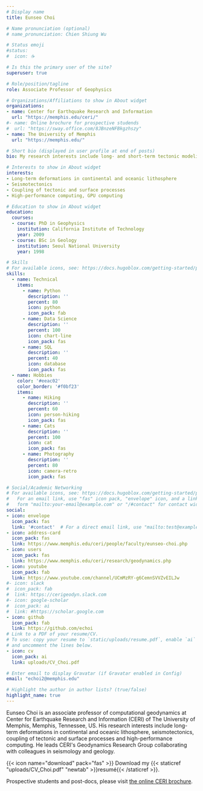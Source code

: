 ```yaml
---
# Display name
title: Eunseo Choi

# Name pronunciation (optional)
# name_pronunciation: Chien Shiung Wu

# Status emoji
#status:
#  icon: ☕️

# Is this the primary user of the site?
superuser: true

# Role/position/tagline
role: Associate Professor of Geophysics

# Organizations/Affiliations to show in About widget
organizations:
- name: Center for Earthquake Research and Information
  url: "https://memphis.edu/ceri/"
#- name: Online brochure for prospective studends
#  url: "https://sway.office.com/8JBnzeNFBkgzhszy"
- name: The University of Memphis
  url: "https://memphis.edu/" 

# Short bio (displayed in user profile at end of posts)
bio: My research interests include long- and short-term tectonic modeling and seismotectonics.

# Interests to show in About widget
interests:
- Long-term deformations in continental and oceanic lithosphere
- Seismotectonics
- Coupling of tectonic and surface processes
- High-performance computing, GPU computing

# Education to show in About widget
education:
  courses:
  - course: PhD in Geophysics
    institution: California Institute of Technology
    year: 2009
  - course: BSc in Geology
    institution: Seoul National University
    year: 1998

# Skills
# For available icons, see: https://docs.hugoblox.com/getting-started/page-builder/#icons
skills:
  - name: Technical
    items:
      - name: Python
        description: ''
        percent: 80
        icon: python
        icon_pack: fab
      - name: Data Science
        description: ''
        percent: 100
        icon: chart-line
        icon_pack: fas
      - name: SQL
        description: ''
        percent: 40
        icon: database
        icon_pack: fas
  - name: Hobbies
    color: '#eeac02'
    color_border: '#f0bf23'
    items:
      - name: Hiking
        description: ''
        percent: 60
        icon: person-hiking
        icon_pack: fas
      - name: Cats
        description: ''
        percent: 100
        icon: cat
        icon_pack: fas
      - name: Photography
        description: ''
        percent: 80
        icon: camera-retro
        icon_pack: fas

# Social/Academic Networking
# For available icons, see: https://docs.hugoblox.com/getting-started/page-builder/#icons
#   For an email link, use "fas" icon pack, "envelope" icon, and a link in the
#   form "mailto:your-email@example.com" or "/#contact" for contact widget.
social:
- icon: envelope
  icon_pack: fas
  link: '#contact'  # For a direct email link, use "mailto:test@example.org".
- icon: address-card
  icon_pack: fas
  link: https://www.memphis.edu/ceri/people/faculty/eunseo-choi.php
- icon: users
  icon_pack: fas
  link: https://www.memphis.edu/ceri/research/geodynamics.php
- icon: youtube
  icon_pack: fab
  link: https://www.youtube.com/channel/UCmMzRY-g6CemnSVVZvEILJw
#- icon: slack
#  icon_pack: fab
#  link: https://cerigeodyn.slack.com
#- icon: google-scholar
#  icon_pack: ai
#  link: #https://scholar.google.com
- icon: github
  icon_pack: fab
  link: https://github.com/echoi
# Link to a PDF of your resume/CV.
# To use: copy your resume to `static/uploads/resume.pdf`, enable `ai` icons in `params.toml`, 
# and uncomment the lines below.
- icon: cv
  icon_pack: ai
  link: uploads/CV_Choi.pdf

# Enter email to display Gravatar (if Gravatar enabled in Config)
email: "echoi2@memphis.edu"

# Highlight the author in author lists? (true/false)
highlight_name: true
---
```


Eunseo Choi is an associate professor of computational geodynamics at Center for Earthquake Research and Information (CERI) of The University of Memphis, Memphis, Tennessee, US. His research interests include long-term deformations in continental and oceanic lithosphere, seismotectonics, coupling of tectonic and surface processes and high-performance computing. He leads CERI's Geodynamics Research Group collaborating with colleagues in seismology and geology.

{{< icon name="download" pack="fas" >}} Download my {{< staticref "uploads/CV_Choi.pdf" "newtab" >}}resumé{{< /staticref >}}.

Prospective students and post-docs, please visit [the online CERI brochure](https://sway.office.com/8JBnzeNFBkgzhszy).
